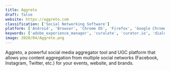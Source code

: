 ```yaml
---
title: Aggreto
draft: false 
website: https://aggreto.com
classification: ['Social Networking Software']
platform: ['Android', 'Browser', 'Chrome OS', 'Firefox', 'Google Chrome', 'Internet Explorer', 'Web', 'Windows', 'iOS', 'iPhone']
keywords: ['adobe_experience_manager', 'curalate', 'curator.io', 'dialogfeed', 'feedwind', 'hashslider', 'juicer', 'livewall', 'motion_stills_by_google', 'olapic', 'sharespring', 'shortstack', 'socialmediawall.io', 'tagboard', 'taggbox', 'tint', 'twinesocial']
image: 2020/04/Aggreto.png
---
```

Aggreto, a powerful social media aggregator tool and UGC platform that allows you content aggregation from multiple social networks (Facebook, Instagram, Twitter, etc.) for your events, website, and brands.
